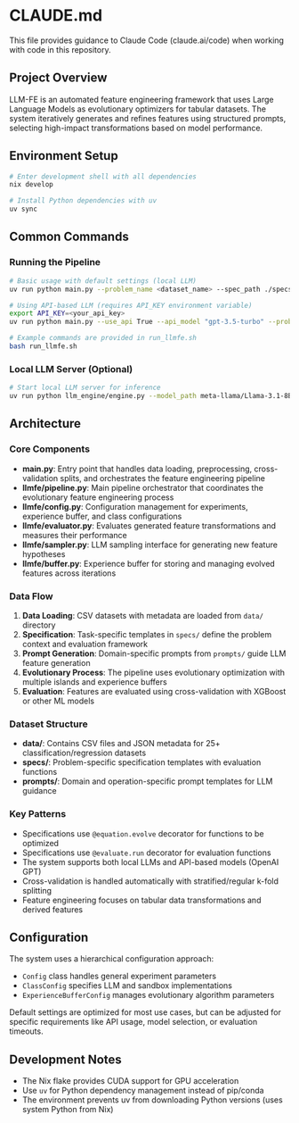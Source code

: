 # CLAUDE.md

This file provides guidance to Claude Code (claude.ai/code) when working with code in this repository.

## Project Overview

LLM-FE is an automated feature engineering framework that uses Large Language Models as evolutionary optimizers for tabular datasets. The system iteratively generates and refines features using structured prompts, selecting high-impact transformations based on model performance.

## Environment Setup

```bash
# Enter development shell with all dependencies
nix develop

# Install Python dependencies with uv
uv sync
```

## Common Commands

### Running the Pipeline
```bash
# Basic usage with default settings (local LLM)
uv run python main.py --problem_name <dataset_name> --spec_path ./specs/specification_<dataset_name>.txt --log_path <output_path>

# Using API-based LLM (requires API_KEY environment variable)
export API_KEY=<your_api_key>
uv run python main.py --use_api True --api_model "gpt-3.5-turbo" --problem_name <dataset_name> --spec_path ./specs/specification_<dataset_name>.txt --log_path <output_path>

# Example commands are provided in run_llmfe.sh
bash run_llmfe.sh
```

### Local LLM Server (Optional)
```bash
# Start local LLM server for inference
uv run python llm_engine/engine.py --model_path meta-llama/Llama-3.1-8B-Instruct --port <port_number>
```

## Architecture

### Core Components

- **main.py**: Entry point that handles data loading, preprocessing, cross-validation splits, and orchestrates the feature engineering pipeline
- **llmfe/pipeline.py**: Main pipeline orchestrator that coordinates the evolutionary feature engineering process
- **llmfe/config.py**: Configuration management for experiments, experience buffer, and class configurations
- **llmfe/evaluator.py**: Evaluates generated feature transformations and measures their performance
- **llmfe/sampler.py**: LLM sampling interface for generating new feature hypotheses
- **llmfe/buffer.py**: Experience buffer for storing and managing evolved features across iterations

### Data Flow

1. **Data Loading**: CSV datasets with metadata are loaded from `data/` directory
2. **Specification**: Task-specific templates in `specs/` define the problem context and evaluation framework
3. **Prompt Generation**: Domain-specific prompts from `prompts/` guide LLM feature generation
4. **Evolutionary Process**: The pipeline uses evolutionary optimization with multiple islands and experience buffers
5. **Evaluation**: Features are evaluated using cross-validation with XGBoost or other ML models

### Dataset Structure

- **data/**: Contains CSV files and JSON metadata for 25+ classification/regression datasets
- **specs/**: Problem-specific specification templates with evaluation functions
- **prompts/**: Domain and operation-specific prompt templates for LLM guidance

### Key Patterns

- Specifications use `@equation.evolve` decorator for functions to be optimized
- Specifications use `@evaluate.run` decorator for evaluation functions  
- The system supports both local LLMs and API-based models (OpenAI GPT)
- Cross-validation is handled automatically with stratified/regular k-fold splitting
- Feature engineering focuses on tabular data transformations and derived features

## Configuration

The system uses a hierarchical configuration approach:
- `Config` class handles general experiment parameters
- `ClassConfig` specifies LLM and sandbox implementations
- `ExperienceBufferConfig` manages evolutionary algorithm parameters

Default settings are optimized for most use cases, but can be adjusted for specific requirements like API usage, model selection, or evaluation timeouts.

## Development Notes

- The Nix flake provides CUDA support for GPU acceleration
- Use `uv` for Python dependency management instead of pip/conda
- The environment prevents uv from downloading Python versions (uses system Python from Nix)